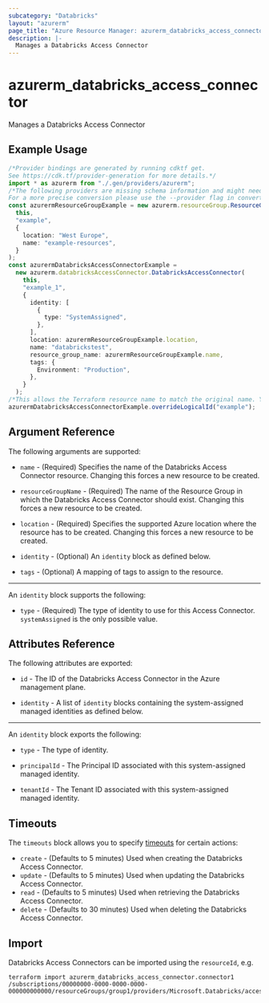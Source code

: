 ```yaml
---
subcategory: "Databricks"
layout: "azurerm"
page_title: "Azure Resource Manager: azurerm_databricks_access_connector"
description: |-
  Manages a Databricks Access Connector
---
```


# azurerm\_databricks\_access\_connector

Manages a Databricks Access Connector

## Example Usage

```typescript
/*Provider bindings are generated by running cdktf get.
See https://cdk.tf/provider-generation for more details.*/
import * as azurerm from "./.gen/providers/azurerm";
/*The following providers are missing schema information and might need manual adjustments to synthesize correctly: azurerm.
For a more precise conversion please use the --provider flag in convert.*/
const azurermResourceGroupExample = new azurerm.resourceGroup.ResourceGroup(
  this,
  "example",
  {
    location: "West Europe",
    name: "example-resources",
  }
);
const azurermDatabricksAccessConnectorExample =
  new azurerm.databricksAccessConnector.DatabricksAccessConnector(
    this,
    "example_1",
    {
      identity: [
        {
          type: "SystemAssigned",
        },
      ],
      location: azurermResourceGroupExample.location,
      name: "databrickstest",
      resource_group_name: azurermResourceGroupExample.name,
      tags: {
        Environment: "Production",
      },
    }
  );
/*This allows the Terraform resource name to match the original name. You can remove the call if you don't need them to match.*/
azurermDatabricksAccessConnectorExample.overrideLogicalId("example");

```

## Argument Reference

The following arguments are supported:

*   `name` - (Required) Specifies the name of the Databricks Access Connector resource. Changing this forces a new resource to be created.

*   `resourceGroupName` - (Required) The name of the Resource Group in which the Databricks Access Connector should exist. Changing this forces a new resource to be created.

*   `location` - (Required) Specifies the supported Azure location where the resource has to be created. Changing this forces a new resource to be created.

*   `identity` - (Optional) An `identity` block as defined below.

*   `tags` - (Optional) A mapping of tags to assign to the resource.

***

An `identity` block supports the following:

* `type` - (Required) The type of identity to use for this Access Connector. `systemAssigned` is the only possible value.

## Attributes Reference

The following attributes are exported:

*   `id` - The ID of the Databricks Access Connector in the Azure management plane.

*   `identity` - A list of `identity` blocks containing the system-assigned managed identities as defined below.

***

An `identity` block exports the following:

*   `type` - The type of identity.

*   `principalId` - The Principal ID associated with this system-assigned managed identity.

*   `tenantId` - The Tenant ID associated with this system-assigned managed identity.

## Timeouts

The `timeouts` block allows you to specify [timeouts](https://www.terraform.io/language/resources/syntax#operation-timeouts) for certain actions:

* `create` - (Defaults to 5 minutes) Used when creating the Databricks Access Connector.
* `update` - (Defaults to 5 minutes) Used when updating the Databricks Access Connector.
* `read` - (Defaults to 5 minutes) Used when retrieving the Databricks Access Connector.
* `delete` - (Defaults to 30 minutes) Used when deleting the Databricks Access Connector.

## Import

Databricks Access Connectors can be imported using the `resourceId`, e.g.

```shell
terraform import azurerm_databricks_access_connector.connector1 /subscriptions/00000000-0000-0000-0000-000000000000/resourceGroups/group1/providers/Microsoft.Databricks/accessConnectors/connector1
```
